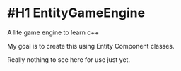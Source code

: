 #H1 EntityGameEngine
================

A lite game engine to learn c++

My goal is to create this using Entity Component classes.

Really nothing to see here for use just yet.
